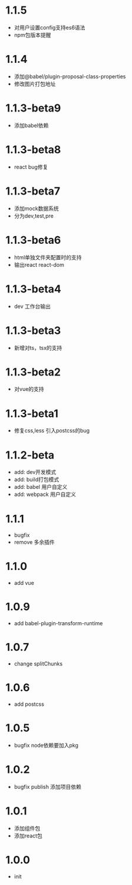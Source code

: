 # 1.1.5
- 对用户设置config支持es6语法
- npm包版本提醒

# 1.1.4
- 添加@babel/plugin-proposal-class-properties
- 修改图片打包地址


# 1.1.3-beta9
- 添加babel依赖

# 1.1.3-beta8
- react bug修复

# 1.1.3-beta7
- 添加mock数据系统
- 分为dev,test,pre

# 1.1.3-beta6
- html单独文件夹配置时的支持
- 输出react react-dom

# 1.1.3-beta4
- dev 工作台输出

# 1.1.3-beta3
- 新增对ts，tsx的支持

# 1.1.3-beta2
- 对vue的支持

# 1.1.3-beta1
- 修复css,less 引入postcss的bug

# 1.1.2-beta
- add: dev开发模式
- add: build打包模式
- add: babel 用户自定义
- add: webpack 用户自定义

# 1.1.1
- bugfix
- remove 多余插件

# 1.1.0
- add vue

# 1.0.9
- add babel-plugin-transform-runtime

# 1.0.7
- change splitChunks

# 1.0.6
- add postcss

# 1.0.5
- bugfix node依赖要加入pkg

# 1.0.2
- bugfix publish 添加项目依赖

# 1.0.1
- 添加组件包
- 添加react包

# 1.0.0
- init